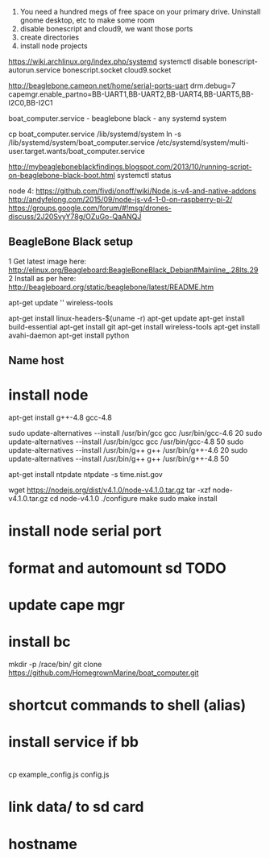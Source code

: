 

1) You need a hundred megs of free space on your primary drive.  Uninstall gnome desktop, etc to make some room
2) disable bonescript and cloud9, we want those ports
3) create directories
3) install node projects



https://wiki.archlinux.org/index.php/systemd
systemctl disable bonescript-autorun.service
bonescript.socket
cloud9.socket


http://beaglebone.cameon.net/home/serial-ports-uart
drm.debug=7 capemgr.enable_partno=BB-UART1,BB-UART2,BB-UART4,BB-UART5,BB-I2C0,BB-I2C1


boat_computer.service - beaglebone black - any systemd system

cp boat_computer.service /lib/systemd/system
ln -s /lib/systemd/system/boat_computer.service /etc/systemd/system/multi-user.target.wants/boat_computer.service

http://mybeagleboneblackfindings.blogspot.com/2013/10/running-script-on-beaglebone-black-boot.html
systemctl status

node 4: https://github.com/fivdi/onoff/wiki/Node.js-v4-and-native-addons
http://andyfelong.com/2015/09/node-js-v4-1-0-on-raspberry-pi-2/
https://groups.google.com/forum/#!msg/drones-discuss/2J20SvyY78g/OZuGo-QaANQJ






BeagleBone Black setup
----------------------

1 Get latest image here: http://elinux.org/Beagleboard:BeagleBoneBlack_Debian#Mainline_.28lts.29
2 Install as per here: http://beagleboard.org/static/beaglebone/latest/README.htm

apt-get update
'' wireless-tools

apt-get install linux-headers-$(uname -r)
apt-get update
apt-get install build-essential
apt-get install git
apt-get install wireless-tools
apt-get install avahi-daemon
apt-get install python



## Name host

# install node
apt-get install g++-4.8 gcc-4.8

sudo update-alternatives --install /usr/bin/gcc gcc /usr/bin/gcc-4.6 20
sudo update-alternatives --install /usr/bin/gcc gcc /usr/bin/gcc-4.8 50
sudo update-alternatives --install /usr/bin/g++ g++ /usr/bin/g++-4.6 20
sudo update-alternatives --install /usr/bin/g++ g++ /usr/bin/g++-4.8 50

apt-get install ntpdate
ntpdate -s time.nist.gov


wget https://nodejs.org/dist/v4.1.0/node-v4.1.0.tar.gz
tar -xzf node-v4.1.0.tar.gz
cd node-v4.1.0
./configure
make
sudo make install

# install node serial port
# format and automount sd TODO

# update cape mgr


# install bc
mkdir -p /race/bin/
git clone https://github.com/HomegrownMarine/boat_computer.git


# shortcut commands to shell (alias)

# install service if bb

# 
cp example_config.js config.js

# link data/ to sd card


# hostname

